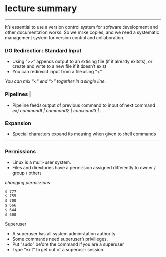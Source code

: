 # lecture summary
---

It’s essential to use a version control system for software development 
and other documentation works.
So we make copies, and we need a systematic management system for version control and collaboration.

### I/O Redirection: Standard Input
- Using “>>” appends output to an extising file (if it already exitsts), or create and write to a new file if it doesn’t exist
- You can redirecct input from a file using “<”

*You can mix “<“ and “>” together in a single line.*

### Pipelines |
- Pipeline feeds output of previous command to input of next command
*ex) command1 | command2 | command3 | …*

### Expansion
- Special characters expand its meaning when given to shell commands

---
### Permissions

- Linux is a multi-user system.
- Files and directories have a permission assigned differently to owner / group / others

*changing permissions*
```sh
$ 777
$ 755
$ 700
$ 666
$ 644
$ 600
```
Superuser
- A superuser has all system administation authority.
- Some commands need superuser’s privilleges.
- Put “sudo” before the command if you are a superuser.
- Type “exit” to get out of a superuser session.
